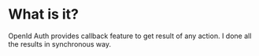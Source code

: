 # What is it?
OpenId Auth provides callback feature to get result of any action.
I done all the results in synchronous way.




